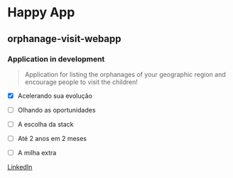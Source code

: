<h1> Happy App </h1>
<h2> orphanage-visit-webapp </h2>
<h3> Application in development </h3>

> Application for listing the orphanages of your geographic region and encourage people to visit the children!

- [x] Acelerando sua evolução
- [ ] Olhando as oportunidades
- [ ] A escolha da stack
- [ ] Até 2 anos em 2 meses
- [ ] A milha extra


[LinkedIn](linkedin.com/in/raphaeldemello/)
